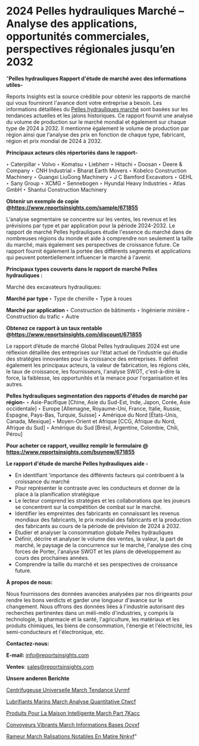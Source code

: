 # 2024 Pelles hydrauliques Marché – Analyse des applications, opportunités commerciales, perspectives régionales jusqu’en 2032

"<strong>Pelles hydrauliques Rapport d'étude de marché avec des informations utiles-</strong>

Reports Insights est la source crédible pour obtenir les rapports de marché qui vous fourniront l'avance dont votre entreprise a besoin. Les informations détaillées du <a href=https://www.reportsinsights.com/sample/671855>Pelles hydrauliques marché</a> sont basées sur les tendances actuelles et les jalons historiques. Ce rapport fournit une analyse du volume de production sur le marché mondial et également sur chaque type de 2024 à 2032. Il mentionne également le volume de production par région ainsi que l'analyse des prix en fonction de chaque type, fabricant, région et prix mondial de 2024 à 2032.

<b>Principaux acteurs clés répertoriés dans le rapport-</b>

‣ Caterpillar
‣ Volvo
‣ Komatsu
‣ Liebherr
‣ Hitachi
‣ Doosan
‣ Deere & Company
‣ CNH Industrial
‣ Bharat Earth Movers
‣ Kobelco Construction Machinery
‣ Guangxi LiuGong Machinery
‣ J C Bamford Excavators
‣ GEHL
‣ Sany Group
‣ XCMG
‣ Sennebogen
‣ Hyundai Heavy Industries
‣ Atlas GmbH
‣ Shantui Construction Machinery

<strong><b>Obtenir un exemple de copie @</b></strong><a href=https://www.reportsinsights.com/sample/671855><strong><b>https://www.reportsinsights.com/sample/671855</b></strong></a>

L'analyse segmentaire se concentre sur les ventes, les revenus et les prévisions par type et par application pour la période 2024-2032. Le rapport de marché Pelles hydrauliques étudie l'essence du marché dans de nombreuses régions du monde et aide à comprendre non seulement la taille du marché, mais également ses perspectives de croissance future. Ce rapport fournit également la portée des différents segments et applications qui peuvent potentiellement influencer le marché à l'avenir.

<strong>Principaux types couverts dans le rapport de marché Pelles hydrauliques :</strong>

Marché des excavateurs hydrauliques:

<strong>Marché par type </strong>
‣ Type de chenille
‣ Type à roues

<strong>Marché par application </strong>
‣ Construction de bâtiments
‣ Ingénierie minière
‣ Construction du trafic
‣ Autre

<strong><b>Obtenez ce rapport à un taux rentable @</b></strong><a href=https://www.reportsinsights.com/discount/671855><strong><b>https://www.reportsinsights.com/discount/671855</b></strong></a>

Le rapport d’étude de marché Global Pelles hydrauliques 2024 est une réflexion détaillée des entreprises sur l’état actuel de l’industrie qui étudie des stratégies innovantes pour la croissance des entreprises. Il définit également les principaux acteurs, la valeur de fabrication, les régions clés, le taux de croissance, les fournisseurs, l'analyse SWOT, c'est-à-dire la force, la faiblesse, les opportunités et la menace pour l'organisation et les autres.

<strong>Pelles hydrauliques segmentation des rapports d'études de marché par région-</strong>
‣ Asie-Pacifique [Chine, Asie du Sud-Est, Inde, Japon, Corée, Asie occidentale]
‣ Europe [Allemagne, Royaume-Uni, France, Italie, Russie, Espagne, Pays-Bas, Turquie, Suisse]
‣ Amérique du Nord [États-Unis, Canada, Mexique]
‣ Moyen-Orient et Afrique [CCG, Afrique du Nord, Afrique du Sud]
‣ Amérique du Sud [Brésil, Argentine, Colombie, Chili, Pérou]

<strong>Pour acheter ce rapport, veuillez remplir le formulaire @   <a href=https://www.reportsinsights.com/buynow/671855>https://www.reportsinsights.com/buynow/671855</a></strong>

<strong>Le rapport d'étude de marché Pelles hydrauliques aide -</strong>
<ul>
  <li>En identifiant 'importance des différents facteurs qui contribuent à la croissance du marché</li>
  <li>Pour représenter le contraste avec les conducteurs et donner de la place à la planification stratégique</li>
  <li>Le lecteur comprend les stratégies et les collaborations que les joueurs se concentrent sur la compétition de combat sur le marché.</li>
  <li>Identifier les empreintes des fabricants en connaissant les revenus mondiaux des fabricants, le prix mondial des fabricants et la production des fabricants au cours de la période de prévision de 2024 à 2032.</li>
  <li>Étudier et analyser la consommation globale Pelles hydrauliques</li>
  <li>Définir, décrire et analyser le volume des ventes, la valeur, la part de marché, le paysage de la concurrence sur le marché, l'analyse des cinq forces de Porter, l'analyse SWOT et les plans de développement au cours des prochaines années.</li>
  <li>Comprendre la taille du marché et ses perspectives de croissance future.</li>
</ul>
<strong>À propos de nous:</strong>

Nous fournissons des données avancées analysées par nos dirigeants pour rendre les bons verdicts et garder une longueur d'avance sur le changement. Nous offrons des données liées à l'industrie autorisant des recherches pertinentes dans un méli-mélo d'industries, y compris la technologie, la pharmacie et la santé, l'agriculture, les matériaux et les produits chimiques, les biens de consommation, l'énergie et l'électricité, les semi-conducteurs et l'électronique, etc.

<strong>Contactez-nous:</strong>

<strong>E-mail:</strong> <a href=mailto:info@reportsinsights.com>info@reportsinsights.com</a>

<strong>Ventes</strong>: <a href=mailto:sales@reportsinsights.com>sales@reportsinsights.com</a>

<strong>Unsere anderen Berichte</strong>

<a href=https://www.linkedin.com/pulse/centrifugeuse-universelle-march%C3%A9-tendance-uyrmf/>Centrifugeuse Universelle March Tendance Uyrmf</a>

<a href=https://www.linkedin.com/pulse/lubrifiants-marins-march%C3%A9-analyse-quantitative-ctwcf/>Lubrifiants Marins March Analyse Quantitative Ctwcf</a>

<a href=https://www.linkedin.com/pulse/produits-pour-la-maison-intelligente-march%C3%A9-part-7kacc/>Produits Pour La Maison Intelligente March Part 7Kacc</a>

<a href=https://www.linkedin.com/pulse/convoyeurs-vibrants-march%C3%A9-informations-bas%C3%A9es-ocvxf/>Convoyeurs Vibrants March Informations Bases Ocvxf</a>

<a href=https://www.linkedin.com/pulse/rameur-march%C3%A9-r%C3%A9alisations-notables-en-mati%C3%A8re-nnkyf/>Rameur March Ralisations Notables En Matire Nnkyf</a>"
